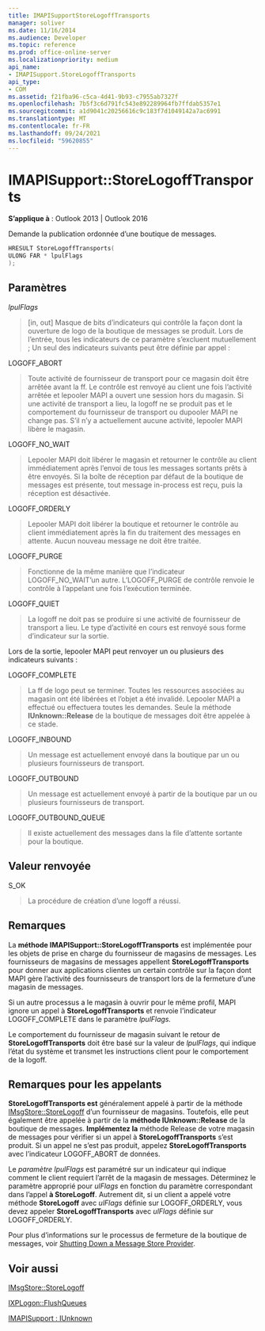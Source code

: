 ```yaml
---
title: IMAPISupportStoreLogoffTransports
manager: soliver
ms.date: 11/16/2014
ms.audience: Developer
ms.topic: reference
ms.prod: office-online-server
ms.localizationpriority: medium
api_name:
- IMAPISupport.StoreLogoffTransports
api_type:
- COM
ms.assetid: f21fba96-c5ca-4d41-9b93-c7955ab7327f
ms.openlocfilehash: 7b5f3c6d791fc543e892289964fb7ffdab5357e1
ms.sourcegitcommit: a1d9041c20256616c9c183f7d1049142a7ac6991
ms.translationtype: MT
ms.contentlocale: fr-FR
ms.lasthandoff: 09/24/2021
ms.locfileid: "59620855"
---
```

# <a name="imapisupportstorelogofftransports"></a>IMAPISupport::StoreLogoffTransports
 
  
**S’applique à** : Outlook 2013 | Outlook 2016 
  
Demande la publication ordonnée d’une boutique de messages.
  
```cpp
HRESULT StoreLogoffTransports(
ULONG FAR * lpulFlags
);
```

## <a name="parameters"></a>Paramètres

 _lpulFlags_
  
> [in, out] Masque de bits d’indicateurs qui contrôle la façon dont la ouverture de logo de la boutique de messages se produit. Lors de l’entrée, tous les indicateurs de ce paramètre s’excluent mutuellement ; Un seul des indicateurs suivants peut être définie par appel :
    
LOGOFF_ABORT 
  
> Toute activité de fournisseur de transport pour ce magasin doit être arrêtée avant la ff. Le contrôle est renvoyé au client une fois l’activité arrêtée et lepooler MAPI a ouvert une session hors du magasin. Si une activité de transport a lieu, la logoff ne se produit pas et le comportement du fournisseur de transport ou dupooler MAPI ne change pas. S’il n’y a actuellement aucune activité, lepooler MAPI libère le magasin. 
    
LOGOFF_NO_WAIT 
  
> Lepooler MAPI doit libérer le magasin et retourner le contrôle au client immédiatement après l’envoi de tous les messages sortants prêts à être envoyés. Si la boîte de réception par défaut de la boutique de messages est présente, tout message in-process est reçu, puis la réception est désactivée. 
    
LOGOFF_ORDERLY 
  
> Lepooler MAPI doit libérer la boutique et retourner le contrôle au client immédiatement après la fin du traitement des messages en attente. Aucun nouveau message ne doit être traitée. 
    
LOGOFF_PURGE 
  
> Fonctionne de la même manière que l’indicateur LOGOFF_NO_WAIT’un autre. L’LOGOFF_PURGE de contrôle renvoie le contrôle à l’appelant une fois l’exécution terminée. 
    
LOGOFF_QUIET 
  
> La logoff ne doit pas se produire si une activité de fournisseur de transport a lieu. Le type d’activité en cours est renvoyé sous forme d’indicateur sur la sortie.

Lors de la sortie, lepooler MAPI peut renvoyer un ou plusieurs des indicateurs suivants :
    
LOGOFF_COMPLETE 
  
> La ff de logo peut se terminer. Toutes les ressources associées au magasin ont été libérées et l’objet a été invalidé. Lepooler MAPI a effectué ou effectuera toutes les demandes. Seule la méthode **IUnknown::Release** de la boutique de messages doit être appelée à ce stade. 
    
LOGOFF_INBOUND 
  
> Un message est actuellement envoyé dans la boutique par un ou plusieurs fournisseurs de transport. 
    
LOGOFF_OUTBOUND 
  
> Un message est actuellement envoyé à partir de la boutique par un ou plusieurs fournisseurs de transport. 
    
LOGOFF_OUTBOUND_QUEUE 
  
> Il existe actuellement des messages dans la file d’attente sortante pour la boutique.
    
## <a name="return-value"></a>Valeur renvoyée

S_OK 
  
> La procédure de création d’une logoff a réussi.
    
## <a name="remarks"></a>Remarques

La **méthode IMAPISupport::StoreLogoffTransports** est implémentée pour les objets de prise en charge du fournisseur de magasins de messages. Les fournisseurs de magasins de messages appellent **StoreLogoffTransports** pour donner aux applications clientes un certain contrôle sur la façon dont MAPI gère l’activité des fournisseurs de transport lors de la fermeture d’une magasin de messages. 
  
Si un autre processus a le magasin à ouvrir pour le même profil, MAPI ignore un appel à **StoreLogoffTransports** et renvoie l’indicateur LOGOFF_COMPLETE dans le paramètre _lpulFlags._ 
  
Le comportement du fournisseur de magasin suivant le retour de **StoreLogoffTransports** doit être basé sur la valeur de  _lpulFlags_, qui indique l’état du système et transmet les instructions client pour le comportement de la logoff. 
  
## <a name="notes-to-callers"></a>Remarques pour les appelants

 **StoreLogoffTransports est** généralement appelé à partir de la méthode [IMsgStore::StoreLogoff](imsgstore-storelogoff.md) d’un fournisseur de magasins. Toutefois, elle peut également être appelée à partir de la **méthode IUnknown::Release** de la boutique de messages. **Implémentez la** méthode Release de votre magasin de messages pour vérifier si un appel à **StoreLogoffTransports** s’est produit. Si un appel ne s’est pas produit, appelez **StoreLogoffTransports** avec l’indicateur LOGOFF_ABORT de données. 
  
Le  _paramètre lpulFlags_ est paramétré sur un indicateur qui indique comment le client requiert l’arrêt de la magasin de messages. Déterminez le paramètre approprié pour  _ulFlags_ en fonction du paramètre correspondant dans l’appel **à StoreLogoff**. Autrement dit, si un client a appelé votre méthode **StoreLogoff** avec  _ulFlags_ définie sur LOGOFF_ORDERLY, vous devez appeler **StoreLogoffTransports** avec  _ulFlags_ définie sur LOGOFF_ORDERLY. 
  
Pour plus d’informations sur le processus de fermeture de la boutique de messages, voir [Shutting Down a Message Store Provider](shutting-down-a-message-store-provider.md).
  
## <a name="see-also"></a>Voir aussi



[IMsgStore::StoreLogoff](imsgstore-storelogoff.md)
  
[IXPLogon::FlushQueues](ixplogon-flushqueues.md)
  
[IMAPISupport : IUnknown](imapisupportiunknown.md)

